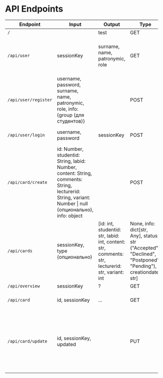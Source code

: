 # API Endpoints

|Endpoint   |Input  |Output |Type   |Description    |
|-----------|-------|-------|-------|---------------|
|`/`        |       |test   |GET    |Просто тест    |
|`/api/user`|sessionKey|surname, name, patronymic, role|GET|Получить информацию о пользователе по ключу сессии|
|`/api/user/register`|username, password, surname, name, patronymic, role, info: {group (для студентов)}||POST|Регистрация пользователя|
|`/api/user/login`|username, password|sessionKey|POST|Вход в учетную запись|
|`/api/card/create`|id: Number, studentid: String, labid: Number, content: String, comments: String, lecturerid: String, variant: Number \| null (опционально), info: object||POST|Создать новую карточку|
|`/api/cards`|sessionKey, type (опционально)|[id: int, studentid: str, labid: int, content: str, comments: str, lecturerid: str, variant: int | None, info: dict[str, Any], status: str ("Accepted", "Declined", "Postponed", "Pending"), creationdate: str]|GET|Получить список карточек (лаб)|
|`/api/overview`|sessionKey|?|GET   |*?*            |
|`/api/card`|id, sessionKey|...|GET   |Получить карточку по его id|
|`/api/card/update`|id, sessionKey, updated||PUT|Послать обновлённые поля карточки (отметить как выполненное или отложенное, например)|
